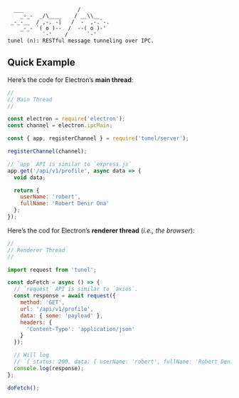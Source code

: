 ```text
  ___                 /
    _-_-  _/\____    / __\\__
 _-_-__  / ,-. -|   /  -  ,-.`-.
    _-_- `( o )--  /  --( o )-'
           `-'    /      `-'
tunel (n): RESTful message tunneling over IPC.
```

## Quick Example

Here’s the code for Electron’s **main thread**:

```javascript
//
// Main Thread
//

const electron = require('electron');
const channel = electron.ipcMain;

const { app, registerChannel } = require('tunel/server');

registerChannel(channel);

// `app` API is similar to `express.js`
app.get('/api/v1/profile', async data => {
  void data;

  return {
    userName: 'robert',
    fullName: 'Robert Denir Ona'
  };
});
```

Here’s the cod for Electron’s **renderer thread** (_i.e., the browser_):

```javascript
//
// Renderer Thread
//

import request from 'tunel';

const doFetch = async () => {
  // `request` API is similar to `axios`.
  const response = await request({
    method: 'GET',
    url: '/api/v1/profile',
    data: { some: 'payload' },
    headers: {
      'Content-Type': 'application/json'
    }
  });

  // Will log
  // `{ status: 200, data: { userName: 'robert', fullName: 'Robert Denir Ona' }}`
  console.log(response);
};

doFetch();
```
